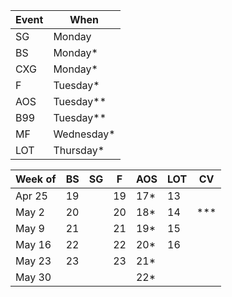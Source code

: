 | Event | When       |
|-------|------------|
| SG    | Monday     | 
| BS    | Monday*    | 
| CXG   | Monday*    | 
| F     | Tuesday*   | 
| AOS   | Tuesday**  | 
| B99   | Tuesday**  | 
| MF    | Wednesday* | 
| LOT   | Thursday*  | 

| Week of | BS	| SG | F  | AOS | LOT | CV |
|---------|----|----|----|-----|-----|----|
| Apr 25  | 19 | 	 | 19 | 17* | 13  |    |
| May 2   | 20 | 	 | 20 | 18* | 14  | *** |
| May 9   | 21 | 	 | 21 | 19* | 15  |    |
| May 16  | 22 | 	 | 22 | 20* | 16  |    |
| May 23  | 23 | 	 | 23 | 21* |	    |    |
| May 30  |    | 	 |    | 22* |	    |    |

